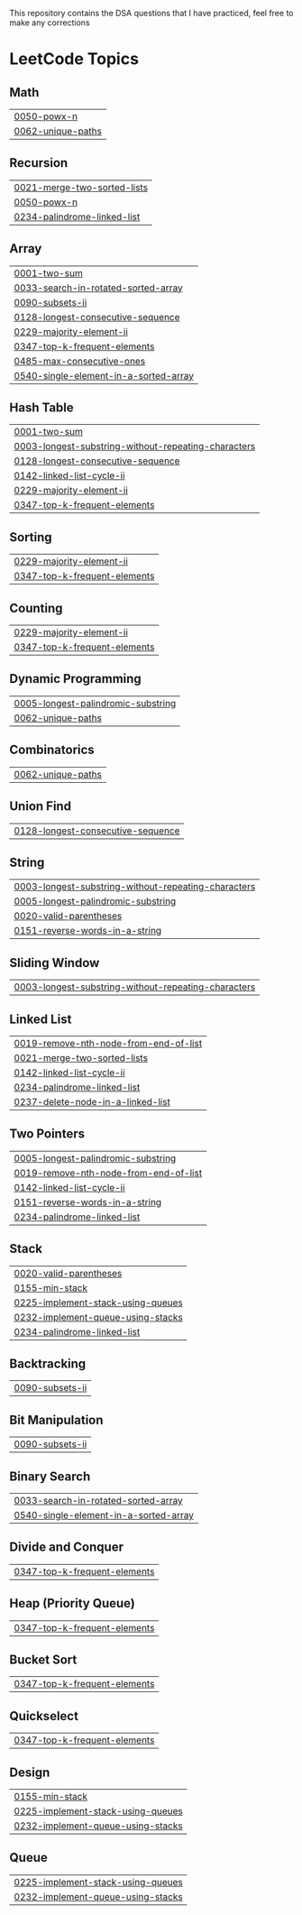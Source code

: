 This repository contains the DSA questions that I have practiced,
feel free to make any corrections

<!---LeetCode Topics Start-->
# LeetCode Topics
## Math
|  |
| ------- |
| [0050-powx-n](https://github.com/sivaram-vinod/DSA/tree/master/0050-powx-n) |
| [0062-unique-paths](https://github.com/sivaram-vinod/DSA/tree/master/0062-unique-paths) |
## Recursion
|  |
| ------- |
| [0021-merge-two-sorted-lists](https://github.com/sivaram-vinod/DSA/tree/master/0021-merge-two-sorted-lists) |
| [0050-powx-n](https://github.com/sivaram-vinod/DSA/tree/master/0050-powx-n) |
| [0234-palindrome-linked-list](https://github.com/sivaram-vinod/DSA/tree/master/0234-palindrome-linked-list) |
## Array
|  |
| ------- |
| [0001-two-sum](https://github.com/sivaram-vinod/DSA/tree/master/0001-two-sum) |
| [0033-search-in-rotated-sorted-array](https://github.com/sivaram-vinod/DSA/tree/master/0033-search-in-rotated-sorted-array) |
| [0090-subsets-ii](https://github.com/sivaram-vinod/DSA/tree/master/0090-subsets-ii) |
| [0128-longest-consecutive-sequence](https://github.com/sivaram-vinod/DSA/tree/master/0128-longest-consecutive-sequence) |
| [0229-majority-element-ii](https://github.com/sivaram-vinod/DSA/tree/master/0229-majority-element-ii) |
| [0347-top-k-frequent-elements](https://github.com/sivaram-vinod/DSA/tree/master/0347-top-k-frequent-elements) |
| [0485-max-consecutive-ones](https://github.com/sivaram-vinod/DSA/tree/master/0485-max-consecutive-ones) |
| [0540-single-element-in-a-sorted-array](https://github.com/sivaram-vinod/DSA/tree/master/0540-single-element-in-a-sorted-array) |
## Hash Table
|  |
| ------- |
| [0001-two-sum](https://github.com/sivaram-vinod/DSA/tree/master/0001-two-sum) |
| [0003-longest-substring-without-repeating-characters](https://github.com/sivaram-vinod/DSA/tree/master/0003-longest-substring-without-repeating-characters) |
| [0128-longest-consecutive-sequence](https://github.com/sivaram-vinod/DSA/tree/master/0128-longest-consecutive-sequence) |
| [0142-linked-list-cycle-ii](https://github.com/sivaram-vinod/DSA/tree/master/0142-linked-list-cycle-ii) |
| [0229-majority-element-ii](https://github.com/sivaram-vinod/DSA/tree/master/0229-majority-element-ii) |
| [0347-top-k-frequent-elements](https://github.com/sivaram-vinod/DSA/tree/master/0347-top-k-frequent-elements) |
## Sorting
|  |
| ------- |
| [0229-majority-element-ii](https://github.com/sivaram-vinod/DSA/tree/master/0229-majority-element-ii) |
| [0347-top-k-frequent-elements](https://github.com/sivaram-vinod/DSA/tree/master/0347-top-k-frequent-elements) |
## Counting
|  |
| ------- |
| [0229-majority-element-ii](https://github.com/sivaram-vinod/DSA/tree/master/0229-majority-element-ii) |
| [0347-top-k-frequent-elements](https://github.com/sivaram-vinod/DSA/tree/master/0347-top-k-frequent-elements) |
## Dynamic Programming
|  |
| ------- |
| [0005-longest-palindromic-substring](https://github.com/sivaram-vinod/DSA/tree/master/0005-longest-palindromic-substring) |
| [0062-unique-paths](https://github.com/sivaram-vinod/DSA/tree/master/0062-unique-paths) |
## Combinatorics
|  |
| ------- |
| [0062-unique-paths](https://github.com/sivaram-vinod/DSA/tree/master/0062-unique-paths) |
## Union Find
|  |
| ------- |
| [0128-longest-consecutive-sequence](https://github.com/sivaram-vinod/DSA/tree/master/0128-longest-consecutive-sequence) |
## String
|  |
| ------- |
| [0003-longest-substring-without-repeating-characters](https://github.com/sivaram-vinod/DSA/tree/master/0003-longest-substring-without-repeating-characters) |
| [0005-longest-palindromic-substring](https://github.com/sivaram-vinod/DSA/tree/master/0005-longest-palindromic-substring) |
| [0020-valid-parentheses](https://github.com/sivaram-vinod/DSA/tree/master/0020-valid-parentheses) |
| [0151-reverse-words-in-a-string](https://github.com/sivaram-vinod/DSA/tree/master/0151-reverse-words-in-a-string) |
## Sliding Window
|  |
| ------- |
| [0003-longest-substring-without-repeating-characters](https://github.com/sivaram-vinod/DSA/tree/master/0003-longest-substring-without-repeating-characters) |
## Linked List
|  |
| ------- |
| [0019-remove-nth-node-from-end-of-list](https://github.com/sivaram-vinod/DSA/tree/master/0019-remove-nth-node-from-end-of-list) |
| [0021-merge-two-sorted-lists](https://github.com/sivaram-vinod/DSA/tree/master/0021-merge-two-sorted-lists) |
| [0142-linked-list-cycle-ii](https://github.com/sivaram-vinod/DSA/tree/master/0142-linked-list-cycle-ii) |
| [0234-palindrome-linked-list](https://github.com/sivaram-vinod/DSA/tree/master/0234-palindrome-linked-list) |
| [0237-delete-node-in-a-linked-list](https://github.com/sivaram-vinod/DSA/tree/master/0237-delete-node-in-a-linked-list) |
## Two Pointers
|  |
| ------- |
| [0005-longest-palindromic-substring](https://github.com/sivaram-vinod/DSA/tree/master/0005-longest-palindromic-substring) |
| [0019-remove-nth-node-from-end-of-list](https://github.com/sivaram-vinod/DSA/tree/master/0019-remove-nth-node-from-end-of-list) |
| [0142-linked-list-cycle-ii](https://github.com/sivaram-vinod/DSA/tree/master/0142-linked-list-cycle-ii) |
| [0151-reverse-words-in-a-string](https://github.com/sivaram-vinod/DSA/tree/master/0151-reverse-words-in-a-string) |
| [0234-palindrome-linked-list](https://github.com/sivaram-vinod/DSA/tree/master/0234-palindrome-linked-list) |
## Stack
|  |
| ------- |
| [0020-valid-parentheses](https://github.com/sivaram-vinod/DSA/tree/master/0020-valid-parentheses) |
| [0155-min-stack](https://github.com/sivaram-vinod/DSA/tree/master/0155-min-stack) |
| [0225-implement-stack-using-queues](https://github.com/sivaram-vinod/DSA/tree/master/0225-implement-stack-using-queues) |
| [0232-implement-queue-using-stacks](https://github.com/sivaram-vinod/DSA/tree/master/0232-implement-queue-using-stacks) |
| [0234-palindrome-linked-list](https://github.com/sivaram-vinod/DSA/tree/master/0234-palindrome-linked-list) |
## Backtracking
|  |
| ------- |
| [0090-subsets-ii](https://github.com/sivaram-vinod/DSA/tree/master/0090-subsets-ii) |
## Bit Manipulation
|  |
| ------- |
| [0090-subsets-ii](https://github.com/sivaram-vinod/DSA/tree/master/0090-subsets-ii) |
## Binary Search
|  |
| ------- |
| [0033-search-in-rotated-sorted-array](https://github.com/sivaram-vinod/DSA/tree/master/0033-search-in-rotated-sorted-array) |
| [0540-single-element-in-a-sorted-array](https://github.com/sivaram-vinod/DSA/tree/master/0540-single-element-in-a-sorted-array) |
## Divide and Conquer
|  |
| ------- |
| [0347-top-k-frequent-elements](https://github.com/sivaram-vinod/DSA/tree/master/0347-top-k-frequent-elements) |
## Heap (Priority Queue)
|  |
| ------- |
| [0347-top-k-frequent-elements](https://github.com/sivaram-vinod/DSA/tree/master/0347-top-k-frequent-elements) |
## Bucket Sort
|  |
| ------- |
| [0347-top-k-frequent-elements](https://github.com/sivaram-vinod/DSA/tree/master/0347-top-k-frequent-elements) |
## Quickselect
|  |
| ------- |
| [0347-top-k-frequent-elements](https://github.com/sivaram-vinod/DSA/tree/master/0347-top-k-frequent-elements) |
## Design
|  |
| ------- |
| [0155-min-stack](https://github.com/sivaram-vinod/DSA/tree/master/0155-min-stack) |
| [0225-implement-stack-using-queues](https://github.com/sivaram-vinod/DSA/tree/master/0225-implement-stack-using-queues) |
| [0232-implement-queue-using-stacks](https://github.com/sivaram-vinod/DSA/tree/master/0232-implement-queue-using-stacks) |
## Queue
|  |
| ------- |
| [0225-implement-stack-using-queues](https://github.com/sivaram-vinod/DSA/tree/master/0225-implement-stack-using-queues) |
| [0232-implement-queue-using-stacks](https://github.com/sivaram-vinod/DSA/tree/master/0232-implement-queue-using-stacks) |
<!---LeetCode Topics End-->